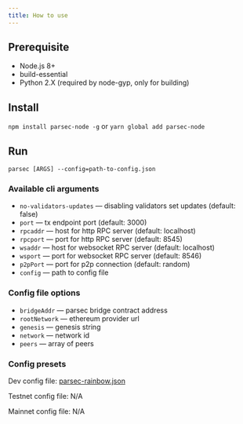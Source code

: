 ```yaml
---
title: How to use
---
```


## Prerequisite

- Node.js 8+
- build-essential
- Python 2.X (required by node-gyp, only for building)

## Install

`npm install parsec-node -g` or `yarn global add parsec-node`

## Run

`parsec [ARGS] --config=path-to-config.json`

### Available cli arguments

- `no-validators-updates` — disabling validators set updates (default: false)
- `port` — tx endpoint port (default: 3000)
- `rpcaddr` — host for http RPC server (default: localhost)
- `rpcport` — port for http RPC server (default: 8545)
- `wsaddr` — host for websocket RPC server (default: localhost)
- `wsport` — port for websocket RPC server (default: 8546)
- `p2pPort` — port for p2p connection (default: random)
- `config` — path to config file

### Config file options

- `bridgeAddr` — parsec bridge contract address
- `rootNetwork` — ethereum provider url
- `genesis` — genesis string
- `network` — network id
- `peers` — array of peers

### Config presets

Dev config file: <a href="https://raw.githubusercontent.com/parsec-labs/parsec-node/master/presets/parsec-rainbow.json" download>parsec-rainbow.json</a>

Testnet config file: N/A

Mainnet config file: N/A
